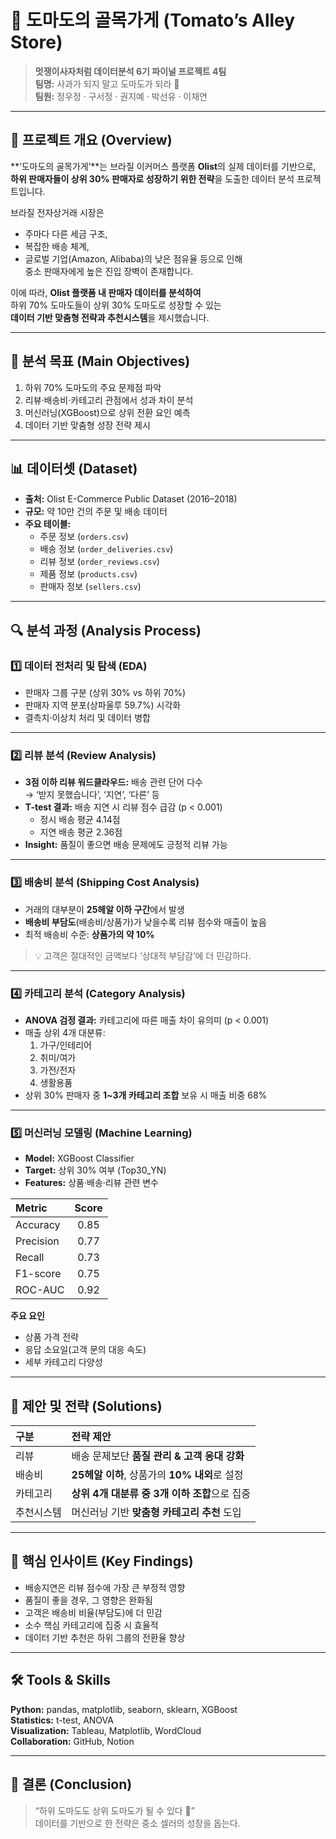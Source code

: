 # 🍅 도마도의 골목가게 (Tomato’s Alley Store)

> **멋쟁이사자처럼 데이터분석 6기 파이널 프로젝트 4팀**  
> **팀명:** 사과가 되지 말고 도마도가 되라 🍅  
> **팀원:** 정우정 · 구서정 · 권지예 · 박선유 · 이채연  

---

## 📘 프로젝트 개요 (Overview)

**‘도마도의 골목가게’**는 브라질 이커머스 플랫폼 **Olist**의 실제 데이터를 기반으로,  
**하위 판매자들이 상위 30% 판매자로 성장하기 위한 전략**을 도출한 데이터 분석 프로젝트입니다.  

브라질 전자상거래 시장은  
- 주마다 다른 세금 구조,  
- 복잡한 배송 체계,  
- 글로벌 기업(Amazon, Alibaba)의 낮은 점유율 등으로 인해  
중소 판매자에게 높은 진입 장벽이 존재합니다.  

이에 따라, **Olist 플랫폼 내 판매자 데이터를 분석하여**  
하위 70% 도마도들이 상위 30% 도마도로 성장할 수 있는  
**데이터 기반 맞춤형 전략과 추천시스템**을 제시했습니다.

---

## 🧭 분석 목표 (Main Objectives)

1. 하위 70% 도마도의 주요 문제점 파악  
2. 리뷰·배송비·카테고리 관점에서 성과 차이 분석  
3. 머신러닝(XGBoost)으로 상위 전환 요인 예측  
4. 데이터 기반 맞춤형 성장 전략 제시  

---

## 📊 데이터셋 (Dataset)

- **출처:** Olist E-Commerce Public Dataset (2016–2018)  
- **규모:** 약 10만 건의 주문 및 배송 데이터  
- **주요 테이블:**  
  - 주문 정보 (`orders.csv`)  
  - 배송 정보 (`order_deliveries.csv`)  
  - 리뷰 정보 (`order_reviews.csv`)  
  - 제품 정보 (`products.csv`)  
  - 판매자 정보 (`sellers.csv`)  

---

## 🔍 분석 과정 (Analysis Process)

### 1️⃣ 데이터 전처리 및 탐색 (EDA)
- 판매자 그룹 구분 (상위 30% vs 하위 70%)  
- 판매자 지역 분포(상파울루 59.7%) 시각화  
- 결측치·이상치 처리 및 데이터 병합  

---

### 2️⃣ 리뷰 분석 (Review Analysis)
- **3점 이하 리뷰 워드클라우드:** 배송 관련 단어 다수  
  → ‘받지 못했습니다’, ‘지연’, ‘다른’ 등  
- **T-test 결과:** 배송 지연 시 리뷰 점수 급감 (p < 0.001)  
  - 정시 배송 평균 4.14점  
  - 지연 배송 평균 2.36점  
- **Insight:** 품질이 좋으면 배송 문제에도 긍정적 리뷰 가능  

---

### 3️⃣ 배송비 분석 (Shipping Cost Analysis)
- 거래의 대부분이 **25헤알 이하 구간**에서 발생  
- **배송비 부담도**(배송비/상품가)가 낮을수록 리뷰 점수와 매출이 높음  
- 최적 배송비 수준: **상품가의 약 10%**

> 💡 고객은 절대적인 금액보다 ‘상대적 부담감’에 더 민감하다.

---

### 4️⃣ 카테고리 분석 (Category Analysis)
- **ANOVA 검정 결과:** 카테고리에 따른 매출 차이 유의미 (p < 0.001)  
- 매출 상위 4개 대분류:  
  1. 가구/인테리어  
  2. 취미/여가  
  3. 가전/전자  
  4. 생활용품  
- 상위 30% 판매자 중 **1~3개 카테고리 조합** 보유 시 매출 비중 68%

---

### 5️⃣ 머신러닝 모델링 (Machine Learning)
- **Model:** XGBoost Classifier  
- **Target:** 상위 30% 여부 (Top30_YN)  
- **Features:** 상품·배송·리뷰 관련 변수  

| Metric | Score |
|:--|:--:|
| Accuracy | 0.85 |
| Precision | 0.77 |
| Recall | 0.73 |
| F1-score | 0.75 |
| ROC-AUC | 0.92 |

**주요 요인**
- 상품 가격 전략  
- 응답 소요일(고객 문의 대응 속도)  
- 세부 카테고리 다양성  

---

## 🚀 제안 및 전략 (Solutions)

| 구분 | 전략 제안 |
|:--|:--|
| 리뷰 | 배송 문제보단 **품질 관리 & 고객 응대 강화** |
| 배송비 | **25헤알 이하**, 상품가의 **10% 내외**로 설정 |
| 카테고리 | **상위 4개 대분류 중 3개 이하 조합**으로 집중 |
| 추천시스템 | 머신러닝 기반 **맞춤형 카테고리 추천** 도입 |

---

## 🧠 핵심 인사이트 (Key Findings)

- 배송지연은 리뷰 점수에 가장 큰 부정적 영향  
- 품질이 좋을 경우, 그 영향은 완화됨  
- 고객은 배송비 비율(부담도)에 더 민감  
- 소수 핵심 카테고리에 집중 시 효율적  
- 데이터 기반 추천은 하위 그룹의 전환율 향상  

---

## 🛠 Tools & Skills

**Python:** pandas, matplotlib, seaborn, sklearn, XGBoost  
**Statistics:** t-test, ANOVA  
**Visualization:** Tableau, Matplotlib, WordCloud  
**Collaboration:** GitHub, Notion  

---

## 💬 결론 (Conclusion)

> “하위 도마도도 상위 도마도가 될 수 있다 🍅”  
> 데이터를 기반으로 한 전략은 중소 셀러의 성장을 돕는다.
